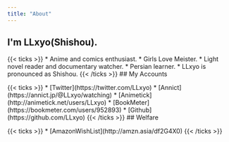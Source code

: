 ```yaml
---
title: "About"
---
```

## I'm LLxyo(Shishou).
<p></p>  
{{< ticks >}}
* Anime and comics enthusiast.
* Girls Love Meister.
* Light novel reader and documentary watcher.
* Persian learner.
* LLxyo is pronounced as Shishou.
{{< /ticks >}}
## My Accounts
<p></p>  
{{< ticks >}}
* [Twitter](https://twitter.com/LLxyo)
* [Annict](https://annict.jp/@LLxyo/watching)
* [Animetick](http://animetick.net/users/LLxyo)
* [BookMeter](https://bookmeter.com/users/952893)
* [Github](https://github.com/LLxyo)
{{< /ticks >}}
## Welfare
<p></p>  
{{< ticks >}}
* [AmazonWishList](http://amzn.asia/df2G4X0)
{{< /ticks >}}